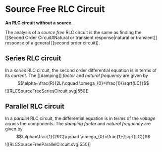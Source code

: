 # Source Free RLC Circuit
**An RLC circuit without a source.**

The analysis of a *source free* RLC circuit is the same as finding the [[Second Order Circuit#Natural or transient response|natural or transient]] response of a general [[second order circuit]].

## Series RLC circuit
In a *series* RLC circuit, the second order differential equation is in terms of its *current*.
The [[damping]] *factor* and *natural frequency* are given by
$$\alpha=\frac{R}{2L}\qquad \omega_{0}=\frac{1}{\sqrt{LC}}$$
![[RLCSourceFreeSeriesCircuit.svg|550]]

## Parallel RLC circuit
In a *parallel* RLC circuit, the differential equation is in terms of the *voltage* across the components. The *damping factor* and *natural frequency* are given by 
$$\alpha=\frac{1}{2RC}\qquad \omega_{0}=\frac{1}{\sqrt{LC}}$$
![[RLCSourceFreeParallelCircuit.svg|550]]
